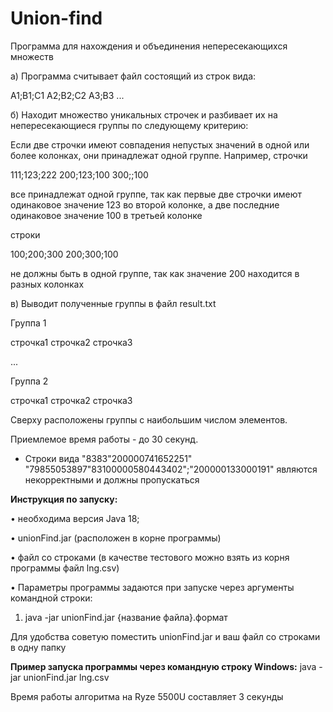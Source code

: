 # Union-find
Программа для нахождения и объединения непересекающихся множеств

а) Программа считывает файл состоящий из строк вида: 

A1;B1;C1
A2;B2;C2
A3;B3
...

б) Находит множество уникальных строчек и разбивает их на непересекающиеся группы по следующему критерию:

Если две строчки имеют совпадения непустых значений в одной или более колонках, они принадлежат одной группе. 
Например, строчки

111;123;222
200;123;100
300;;100

все принадлежат одной группе, так как первые две строчки имеют одинаковое значение 123 во второй колонке, а две последние одинаковое значение 100 в третьей колонке

строки

100;200;300
200;300;100

не должны быть в одной группе, так как значение 200 находится в разных колонках

в) Выводит полученные группы в файл result.txt

Группа 1

строчка1
строчка2
строчка3

...

Группа 2

строчка1
строчка2
строчка3

Сверху расположены группы с наибольшим числом элементов.

Приемлемое время работы - до 30 секунд.

* Строки вида
 "8383"200000741652251"
 "79855053897"83100000580443402";"200000133000191"
 являются некорректными и должны пропускаться
 
**Инструкция по запуску:**	

• необходима версия Java 18;

• unionFind.jar (расположен в корне программы)

• файл со строками (в качестве тестового можно взять из корня программы файл lng.csv)

• Параметры программы задаются при запуске через аргументы командной строки: 
1. java -jar unionFind.jar {название файла}.формат

Для удобства советую поместить unionFind.jar и ваш файл со строками в одну папку

**Пример запуска программы через командную строку Windows:**
java -jar unionFind.jar lng.csv

Время работы алгоритма на 
Ryze 5500U
составляет 3 секунды


